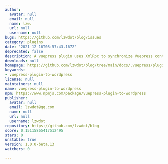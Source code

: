 ```yaml
---
author:
  avatar: null
  email: null
  name: lzw.
  url: null
  username: null
bugs: https://github.com/lzwdot/blog/issues
category: plugins
date: '2021-12-16T08:57:43.167Z'
deprecated: false
description: A vuepress plugin uses XmlRpc to synchronize Vuepress content to WordPress
downloads: null
homepage: https://github.com/lzwdot/blog/tree/main/docs/.vuepress/plugins/vuepress-plugin-to-wordpress
keywords:
- vuepress-plugin-to-wordpress
license: null
maintainers: null
name: vuepress-plugin-to-wordpress
npm: https://www.npmjs.com/package/vuepress-plugin-to-wordpress
publisher:
  avatar: null
  email: lzwdot@qq.com
  name: null
  url: null
  username: lzwdot
repository: https://github.com/lzwdot/blog
score: 0.15115865417512495
stars: 0
unstable: true
version: 1.0.0-beta.13
watchers: 0

---
```


